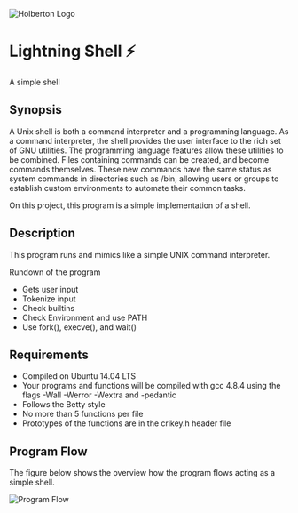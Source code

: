 ![Holberton Logo](https://i.ibb.co/Tk2BZyT/wordmark-cherry72.png)
# Lightning Shell ⚡️

A simple shell

## Synopsis

A Unix shell is both a command interpreter and a programming language. As a
command interpreter, the shell provides the user interface to the rich set of
GNU utilities. The programming language features allow these utilities to be
combined. Files containing commands can be created, and become commands
themselves. These new commands have the same status as system commands in
directories such as /bin, allowing users or groups to establish custom
environments to automate their common tasks.

On this project, this program is a simple implementation of a shell.

## Description
This program runs and mimics like a simple UNIX command interpreter. 

Rundown of the program
- Gets user input
- Tokenize input
- Check builtins
- Check Environment and use PATH
- Use fork(), execve(), and wait()

## Requirements

-   Compiled on Ubuntu 14.04 LTS
-   Your programs and functions will be compiled with gcc 4.8.4 using the flags
    -Wall -Werror 
-Wextra and -pedantic
-   Follows the Betty style
-   No more than 5 functions per file
-   Prototypes of the functions are in the crikey.h header file

## Program Flow

The figure below shows the overview how the program flows acting as a simple
shell.

![Program Flow](https://i.ibb.co/nPhZhcg/lightning.png)

